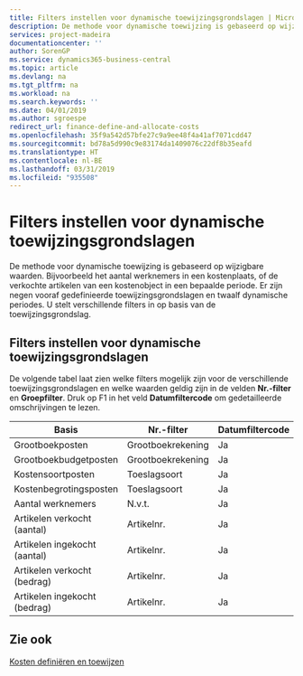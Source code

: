 ```yaml
---
title: Filters instellen voor dynamische toewijzingsgrondslagen | Microsoft Docs
description: De methode voor dynamische toewijzing is gebaseerd op wijzigbare waarden. Bijvoorbeeld het aantal werknemers in een kostenplaats, of de verkochte artikelen van een kostenobject in een bepaalde periode. Er zijn negen vooraf gedefinieerde toewijzingsgrondslagen en twaalf dynamische periodes. U stelt verschillende filters in op basis van de toewijzingsgrondslag.
services: project-madeira
documentationcenter: ''
author: SorenGP
ms.service: dynamics365-business-central
ms.topic: article
ms.devlang: na
ms.tgt_pltfrm: na
ms.workload: na
ms.search.keywords: ''
ms.date: 04/01/2019
ms.author: sgroespe
redirect_url: finance-define-and-allocate-costs
ms.openlocfilehash: 35f9a542d57bfe27c9a9ee48f4a41af7071cdd47
ms.sourcegitcommit: bd78a5d990c9e83174da1409076c22df8b35eafd
ms.translationtype: HT
ms.contentlocale: nl-BE
ms.lasthandoff: 03/31/2019
ms.locfileid: "935508"
---
```

# <a name="setting-filters-for-dynamic-allocation-bases"></a>Filters instellen voor dynamische toewijzingsgrondslagen
De methode voor dynamische toewijzing is gebaseerd op wijzigbare waarden. Bijvoorbeeld het aantal werknemers in een kostenplaats, of de verkochte artikelen van een kostenobject in een bepaalde periode. Er zijn negen vooraf gedefinieerde toewijzingsgrondslagen en twaalf dynamische periodes. U stelt verschillende filters in op basis van de toewijzingsgrondslag.  

## <a name="setting-filters-for-dynamic-allocation-bases"></a>Filters instellen voor dynamische toewijzingsgrondslagen  
 De volgende tabel laat zien welke filters mogelijk zijn voor de verschillende toewijzingsgrondslagen en welke waarden geldig zijn in de velden **Nr.-filter** en **Groepfilter**. Druk op F1 in het veld **Datumfiltercode** om gedetailleerde omschrijvingen te lezen.  

|**Basis**|**Nr.-filter**|**Datumfiltercode**|**Kostenplaatsfilter**|**Kostenobjectfilter**|**Groepfilter**|  
|--------------|----------------------------------------|----------------------------------------------|------------------------------------------------|------------------------------------------------|------------------------------------------|  
|Grootboekposten|Grootboekrekening|Ja|Ja|Ja|N.v.t.|  
|Grootboekbudgetposten|Grootboekrekening|Ja|Ja|Ja|Budgetnaam|  
|Kostensoortposten|Toeslagsoort|Ja|Ja|Ja|N.v.t.|  
|Kostenbegrotingsposten|Toeslagsoort|Ja|Ja|Ja|Budget|  
|Aantal werknemers|N.v.t.|Ja|Ja|Ja|N.v.t.|  
|Artikelen verkocht (aantal)|Artikelnr.|Ja|Ja|Ja|Voorraadboekingsgroep|  
|Artikelen ingekocht (aantal)|Artikelnr.|Ja|Ja|Ja|Voorraadboekingsgroep|  
|Artikelen verkocht (bedrag)|Artikelnr.|Ja|Ja|Ja|Voorraadboekingsgroep|  
|Artikelen ingekocht (bedrag)|Artikelnr.|Ja|Ja|Ja|Voorraadboekingsgroep|  

## <a name="see-also"></a>Zie ook  
[Kosten definiëren en toewijzen](finance-define-and-allocate-costs.md)
